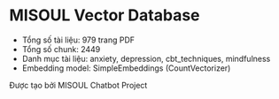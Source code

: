 # MISOUL Vector Database

- Tổng số tài liệu: 979 trang PDF
- Tổng số chunk: 2449
- Danh mục tài liệu: anxiety, depression, cbt_techniques, mindfulness
- Embedding model: SimpleEmbeddings (CountVectorizer)

Được tạo bởi MISOUL Chatbot Project